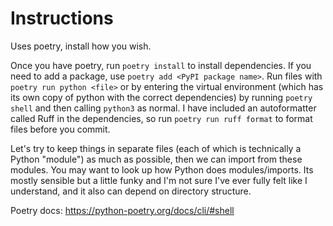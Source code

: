# Instructions

Uses poetry, install how you wish.

Once you have poetry, run `poetry install` to install dependencies. If you need to add a package, use `poetry add <PyPI package name>`. Run files with `poetry run python <file>` or by entering the virtual environment (which has its own copy of python with the correct dependencies) by running `poetry shell` and then calling `python3` as normal. I have included an autoformatter called Ruff in the dependencies, so run `poetry run ruff format` to format files before you commit.

Let's try to keep things in separate files (each of which is technically a Python "module") as much as possible, then we can import from these modules. You may want to look up how Python does modules/imports. Its mostly sensible but a little funky and I'm not sure I've ever fully felt like I understand, and it also can depend on directory structure.

Poetry docs:
https://python-poetry.org/docs/cli/#shell

